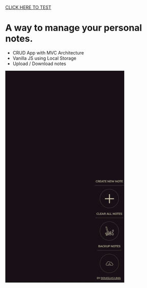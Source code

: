 [CLICK HERE TO TEST]([https://rememorari.com/](https://dslbit.github.io/reMemorari/))

# A way to manage your personal notes.

* CRUD App with MVC Architecture
* Vanilla JS using Local Storage
* Upload / Download notes

![](https://github.com/dslbit/reMemorari/blob/master/demo.gif)
